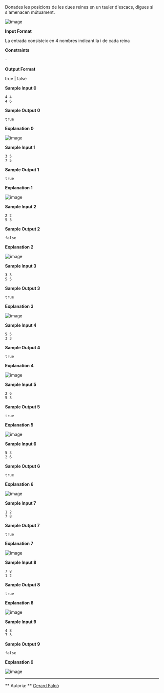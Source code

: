 Donades les posicions de les dues reines en un tauler d'escacs, digues
si s'amenacen mútuament.

![image](1556194741-5344980f93-escacs.png)

**Input Format**

La entrada consisteix en 4 nombres indicant la  i  de cada reina

**Constraints**

\-

**Output Format**

true | false

**Sample Input 0**

    4 4
    4 6

**Sample Output 0**

    true

**Explanation 0**

![image](1556195269-a879d1b83b-escacs1.png)

**Sample Input 1**

    3 5
    7 5

**Sample Output 1**

    true

**Explanation 1**

![image](1556195317-517dd415bf-escacs2.png)

**Sample Input 2**

    2 2
    5 3

**Sample Output 2**

    false

**Explanation 2**

![image](1556195389-a4f6ccb1d2-escacs3.png)

**Sample Input 3**

    3 3
    5 5

**Sample Output 3**

    true

**Explanation 3**

![image](1556195455-4980310fd6-escacs4.png)

**Sample Input 4**

    5 5
    3 3

**Sample Output 4**

    true

**Explanation 4**

![image](1556195473-d80d7cef34-escacs4.png)

**Sample Input 5**

    2 6
    5 3

**Sample Output 5**

    true

**Explanation 5**

![image](1556195579-9c56778dbc-escacs5.png)

**Sample Input 6**

    5 3
    2 6

**Sample Output 6**

    true

**Explanation 6**

![image](1556195596-87a216037f-escacs5.png)

**Sample Input 7**

    1 2
    7 8

**Sample Output 7**

    true

**Explanation 7**

![image](1556195658-999fe108b5-escacs6.png)

**Sample Input 8**

    7 8
    1 2

**Sample Output 8**

    true

**Explanation 8**

![image](1556195680-d675747010-escacs6.png)

**Sample Input 9**

    4 8
    7 3

**Sample Output 9**

    false

**Explanation 9**

![image](1556195818-3c6bd9959a-escacs8.png)

----------

** Autoria: **
[Gerard Falcó](https://github.com/gerardfp)
